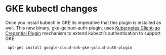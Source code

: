 # GKE kubectl changes
Once you install kubectl in GKE its imperative that this plugin is installed as well. This new binary, gke-gcloud-auth-plugin, uses [Kubernetes Client-go Credential Plugin](https://kubernetes.io/docs/reference/access-authn-authz/authentication/#client-go-credential-plugins) mechanism to extend kubectl’s authentication to support GKE.

```
 apt-get install google-cloud-sdk-gke-gcloud-auth-plugin
```